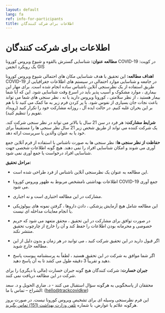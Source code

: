 ```yaml
---
layout: default
lang: fa
ref: info-for-participants
title: اطلاعات برای شرکت کنندگان
---
```

# اطلاعات برای شرکت کنندگان

**مطالعه عنوان:** شناسایی گسترش بالقوه و شیوع ويروس كورونا COVID-19 در کویت: یک رویکرد انجمن GIS

**اهداف مطالعه:** این تحقیق با هدف شناسایی مکان های احتمالی شیوع ويروس كورونا COVID-19 در جامعه و شناسایی موارد احتمالی در سیستم های اطلاعات جغرافیایی از طریق استفاده از یک نظرسنجی آنلاین ناشناس ساده انجام شده است. برای مهار این بیماری ، موارد مشکوک و آسیب پذیر باید در اسرع وقت شناسایی شود. این که آیا شما بیمار هستید ، از نظر سلامتی ، کورونا ویروس دارید یا نه ، نظر سنجى های شما می تواند باعث نجات جان بسيارى از نفوس شود. با پر کردن فرم زیر به ما کمک می کنید تا با هم بر این بحران غلبه کنیم. در حالت ایده آل ، روزانه مشارکت خود را تکرار کنید (رویداد تقویم را تنظیم کنید).


**شرایط مشارکت:** هر فرد در سن 21 سال یا بالاتر می تواند در نظر سنجى شرکت کند. یک شرکت کننده می تواند از طریق شخص زیر 21 سال نظر سنجى ها را مستقیماً برای خود یا به عنوان والدین یا سرپرست ارائه دهد.

**حفاظت از نظر سنجى ها:** نظر سنجى ها به صورت ناشناس با استفاده از فرم آنلاین جمع آوری می شوند و امکان شناسایی افراد را نمی دهند. هیچ گونه اطلاعات شخصى جهت شناسایی افراد درخواست یا جمع آوری نمی شود.


**مراحل تحقيق:**
* این مطالعه به عنوان یک نظرسنجی آنلاین ناشناس از فرد طراحی شده است.

* اطلاعات بهداشتی نامشخص مربوط به ظهور ويروس كورونا COVID-19 جمع آوری می شود.

* مشارکت در این مطالعه اختیاری است و نه اجباری.

* این مطالعه شامل هیچ آزمایش پزشکی ، دادن داروها ، گرفتن نمونه های بیولوژیکی یا انجام معاینات مداخله ای نیست.

* در صورت توافق برای مشارکت در این تحقیق ، محقق متعهد می شود که حریم خصوصی و محرمانه بودن اطلاعات را حفظ کند و آن را خارج از چارچوب تحقیق منتشر نکند.

* اگر قبول دارید در این تحقیق شرکت کنید ، می توانید در هر زمان و بدون دلیل از اين مطالعه خارج شوید.

* اگر شما موافق به شرکت در این تحقیق هستید ، لطفاً به پرسشنامه پیوست پاسخ دهید و تقریباً 3 دقیقه طول می کشد تا به آن پاسخ دهید.

**جبران خسارت:** شرکت کنندگان هیچ گونه جبران خسارت (مالی یا دیگری) را برای شرکت در این مطالعه دریافت نمی کنند.

محققان از پاسخگویی به هرگونه سؤال استقبال می کنند - د. ضاري الحويل و د. سعد الشراح – تماس با ما: ([hello@trackcovidkw](mailto:hello@trackcovidkw.com))

اين فرم نظرسنجی وسيله اى براى تشخيص ويروس كورونا نيست. در صورت بروز هرگونه علائم یا عوارض، با شماره [تلفن وزارت بهداشت (151) تماس بگیرید](tel:151).



